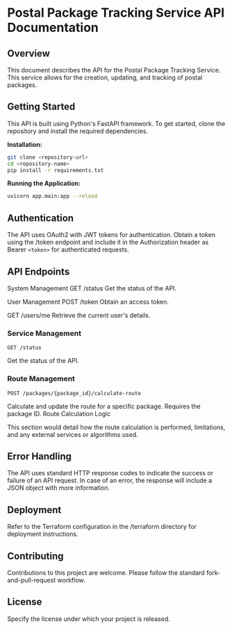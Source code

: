 # Postal Package Tracking Service API Documentation

## Overview

This document describes the API for the Postal Package Tracking Service. This service allows for the creation, updating, and tracking of postal packages.

## Getting Started

This API is built using Python's FastAPI framework. To get started, clone the repository and install the required dependencies.

**Installation:**

```bash
git clone <repository-url>
cd <repository-name>
pip install -r requirements.txt
```

**Running the Application:**

```bash
uvicorn app.main:app --reload
```

## Authentication

The API uses OAuth2 with JWT tokens for authentication. Obtain a token using the /token endpoint and include it in the Authorization header as Bearer `<token>` for authenticated requests.

## API Endpoints

System Management
GET /status
Get the status of the API.

User Management
POST /token
Obtain an access token.

GET /users/me
Retrieve the current user's details.

### Service Management

`GET /status`

Get the status of the API.

### Route Management

`POST /packages/{package_id}/calculate-route`

Calculate and update the route for a specific package. Requires the package ID.
Route Calculation Logic

This section would detail how the route calculation is performed, limitations, and any external services or algorithms used.

## Error Handling

The API uses standard HTTP response codes to indicate the success or failure of an API request. In case of an error, the response will include a JSON object with more information.

## Deployment

Refer to the Terraform configuration in the /terraform directory for deployment instructions.

## Contributing

Contributions to this project are welcome. Please follow the standard fork-and-pull-request workflow.

## License

Specify the license under which your project is released.